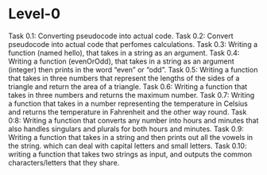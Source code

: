 # Level-0
Task 0.1: Converting pseudocode into actual code.
Task 0.2: Convert pseudocode into actual code that perfomes calculations.
Task 0.3: Writing a function (named hello), that takes in a string as an argument.
Task 0.4: Writing a function (evenOrOdd), that takes in a string as an argument (integer) then prints in the word “even” or “odd”.
Task 0.5: Writing a function that takes in three numbers that represent the lengths of the sides of a triangle and return the area of a triangle.
Task 0.6: Writing a function that takes in three numbers and returns the maximum number.
Task 0.7: Writing a function that takes in a number representing the temperature in Celsius and returns the temperature in Fahrenheit and the other way round.
Task 0:8: Writing a function that converts any number into hours and minutes that also handles singulars and plurals for both hours and minutes.
Task 0.9: Writing a function that takes in a string and then prints out all the vowels in the string. which can deal with capital letters and small letters.
Task 0.10: writing a function that takes two strings as input, and outputs the common characters/letters that they share.
